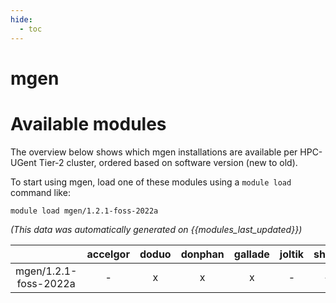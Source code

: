 ```yaml
---
hide:
  - toc
---
```


mgen
====

# Available modules


The overview below shows which mgen installations are available per HPC-UGent Tier-2 cluster, ordered based on software version (new to old).

To start using mgen, load one of these modules using a `module load` command like:

```shell
module load mgen/1.2.1-foss-2022a
```

*(This data was automatically generated on {{modules_last_updated}})*  

| |accelgor|doduo|donphan|gallade|joltik|shinx|
| :---: | :---: | :---: | :---: | :---: | :---: | :---: |
|mgen/1.2.1-foss-2022a|-|x|x|x|-|-|
